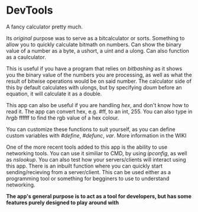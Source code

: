 # DevTools
A fancy calculator pretty much.

Its *original* purpose was to serve as a bitcalculator or sorts. Something to allow you to quickly calculate bitmath on numbers. Can show the binary value of a number as a byte, a ushort, a uint and a ulong. Can also function as a caulculator.

This is useful if you have a program that relies on *bitbashing* as it shows you the binary value of the numbers you are processing, as well as what the result of bitwise operations would be on said number. The calculator side of this by default calculates with ulongs, but by specifying *doum* before an equation, it will calculate it as a double.

This app can also be useful if you are handling *hex*, and don't know how to read it. The app can convert hex, e.g. #ff, to an int, 255. You can also type in *hrgb* ffffff to find the rgb value of a hex colour.

You can customize these functions to suit yourself, as you can define custom variables with *#define*, *#defunc*, *var*. More information in the WIKI

One of the more recent tools added to this app is the ability to use networking tools. You can use it similiar to CMD, by using *ipconfig*, as well as *nslookup*. You can also test how your servers/clients will interact using this app. There is an inbuilt function where you can quickly start sending/recieving from a server/client. This can be used either as a programming tool or something for begginers to use to understand networking.

**The app's general purpose is to act as a tool for developers, but has some features purely designed to play around with**
